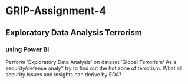 # GRIP-Assignment-4
## Exploratory Data Analysis Terrorism 
### using Power BI
Perform 'Exploratory Data Analysis' on dataset 'Global Terrorism'
As a security/defense analy* try to find out the hot zone of terrorism.
What all security issues and insights can derive by EDA?
